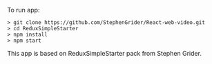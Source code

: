 To run app:

```
> git clone https://github.com/StephenGrider/React-web-video.git
> cd ReduxSimpleStarter
> npm install
> npm start
```

This app is based on ReduxSimpleStarter pack from Stephen Grider.
